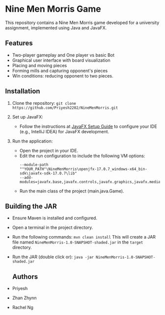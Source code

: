 # Nine Men Morris Game

This repository contains a Nine Men Morris game developed for a university assignment, implemented using Java and JavaFX.

## Features
- Two-player gameplay and One player vs basic Bot
- Graphical user interface with board visualization
- Placing and moving pieces
- Forming mills and capturing opponent's pieces
- Win conditions: reducing opponent to two pieces.

## Installation
1. Clone the repository:
    ```git clone https://github.com/Priyesh2202/NineMenMorris.git```

2. Set up JavaFX:
    - Follow the instructions at [JavaFX Setup Guide](https://javabook.bloomu.edu/setupjavafx.html) to configure your IDE (e.g., IntelliJ IDEA) for JavaFX development.

3. Run the application:
    - Open the project in your IDE.
    - Edit the run configuration to include the following VM options:
        ```
        --module-path
        ""YOUR_PATH"\NineMenMorris\openjfx-17.0.7_windows-x64_bin-sdk\javafx-sdk-17.0.7\lib"
        --add-modules=javafx.base,javafx.controls,javafx.graphics,javafx.media,javafx.fxml
        ```
    - Run the main class of the project (main.java.Game).

## Building the JAR
- Ensure Maven is installed and configured.
- Open a terminal in the project directory.
- Run the following commands:
    ```mvn clean install```
  This will create a JAR file named `NineMenMorris-1.0-SNAPSHOT-shaded.jar` in the `target` directory.

- Run the JAR (double click or):
    ```java -jar NineMenMorris-1.0-SNAPSHOT-shaded.jar```

  ## Authors
- Priyesh
- Zhan Zhynn
- Rachel Ng
